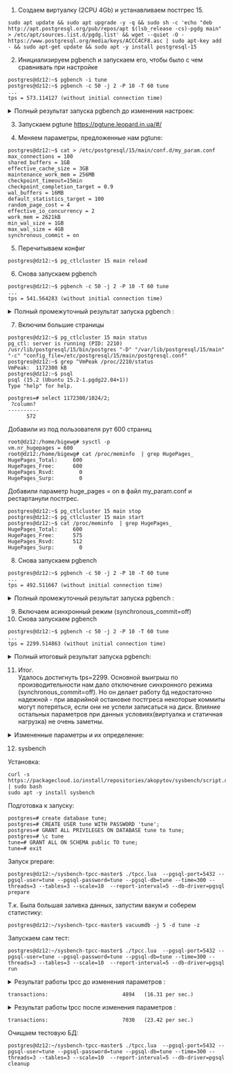 1. Создаем виртуалку (2CPU 4Gb) и устанавливаем постгрес 15.   
```
sudo apt update && sudo apt upgrade -y -q && sudo sh -c 'echo "deb http://apt.postgresql.org/pub/repos/apt $(lsb_release -cs)-pgdg main" > /etc/apt/sources.list.d/pgdg.list' && wget --quiet -O - https://www.postgresql.org/media/keys/ACCC4CF8.asc | sudo apt-key add - && sudo apt-get update && sudo apt -y install postgresql-15
```

2. Инициализируем pgbench и запускаем его, чтобы было с чем сравнивать при настройке
```
postgres@dz12:~$ pgbench -i tune  
postgres@dz12:~$ pgbench -c 50 -j 2 -P 10 -T 60 tune  
...
tps = 573.114127 (without initial connection time)  
```  
<details>
<summary>Полный результат запуска pgbench до изменения настроек: </summary>  
  
pgbench (15.2 (Ubuntu 15.2-1.pgdg22.04+1))  
starting vacuum...end.  
progress: 10.0 s, 476.8 tps, lat 102.722 ms stddev 119.512, 0 failed  
progress: 20.0 s, 582.2 tps, lat 86.712 ms stddev 96.738, 0 failed  
progress: 30.0 s, 661.8 tps, lat 75.303 ms stddev 69.026, 0 failed  
progress: 40.0 s, 583.8 tps, lat 85.287 ms stddev 85.399, 0 failed  
progress: 50.0 s, 507.1 tps, lat 98.089 ms stddev 100.989, 0 failed  
progress: 60.0 s, 626.0 tps, lat 80.594 ms stddev 94.691, 0 failed  
transaction type: <builtin: TPC-B (sort of)>  
scaling factor: 1  
query mode: simple  
number of clients: 50  
number of threads: 2  
maximum number of tries: 1  
duration: 60 s  
number of transactions actually processed: 34427  
number of failed transactions: 0 (0.000%)  
latency average = 87.124 ms  
latency stddev = 94.567 ms  
initial connection time = 61.261 ms  
tps = 573.114127 (without initial connection time)  
</details>

3. Запускаем pgtune 
https://pgtune.leopard.in.ua/#/

4. Меняем параметры, предложенные нам pgtune:  
```
postgres@dz12:~$ cat > /etc/postgresql/15/main/conf.d/my_param.conf
max_connections = 100         
shared_buffers = 1GB
effective_cache_size = 3GB
maintenance_work_mem = 256MB
checkpoint_timeout=15min  
checkpoint_completion_target = 0.9
wal_buffers = 16MB
default_statistics_target = 100
random_page_cost = 4
effective_io_concurrency = 2
work_mem = 2621kB
min_wal_size = 1GB
max_wal_size = 4GB
synchronous_commit = on
```  
5. Перечитываем конфиг  
```
postgres@dz12:~$ pg_ctlcluster 15 main reload
```
6. Снова запускаем pgbench
```
postgres@dz12:~$ pgbench -c 50 -j 2 -P 10 -T 60 tune  
...
tps = 541.564283 (without initial connection time)    
```  

<details>
<summary>Полный промежуточный результат запуска pgbench : </summary>      

pgbench (15.2 (Ubuntu 15.2-1.pgdg22.04+1))  
starting vacuum...end.  
progress: 10.0 s, 442.1 tps, lat 111.158 ms stddev 117.314, 0 failed  
progress: 20.0 s, 603.1 tps, lat 83.191 ms stddev 84.345, 0 failed  
progress: 30.0 s, 497.2 tps, lat 98.266 ms stddev 103.417, 0 failed  
progress: 40.0 s, 567.9 tps, lat 90.144 ms stddev 110.658, 0 failed  
progress: 50.0 s, 644.1 tps, lat 77.306 ms stddev 71.212, 0 failed  
progress: 60.0 s, 504.3 tps, lat 97.274 ms stddev 112.105, 0 failed  
transaction type: <builtin: TPC-B (sort of)>  
scaling factor: 1  
query mode: simple  
number of clients: 50  
number of threads: 2  
maximum number of tries: 1  
duration: 60 s  
number of transactions actually processed: 32637  
number of failed transactions: 0 (0.000%)  
latency average = 92.066 ms  
latency stddev = 101.452 ms  
initial connection time = 66.741 ms  
tps = 541.564283 (without initial connection time)  
</details>  
  
7. Включим большие страницы
```
postgres@dz12:~$ pg_ctlcluster 15 main status
pg_ctl: server is running (PID: 2210)
/usr/lib/postgresql/15/bin/postgres "-D" "/var/lib/postgresql/15/main" "-c" "config_file=/etc/postgresql/15/main/postgresql.conf"
postgres@dz12:~$ grep ^VmPeak /proc/2210/status
VmPeak:	 1172300 kB
postgres@dz12:~$ psql
psql (15.2 (Ubuntu 15.2-1.pgdg22.04+1))
Type "help" for help.

postgres=# select 1172300/1024/2;
 ?column? 
----------
      572
```
Добавили из под пользователя рут 600 страниц
```
root@dz12:/home/bigewg# sysctl -p
vm.nr_hugepages = 600
root@dz12:/home/bigewg# cat /proc/meminfo  | grep HugePages_
HugePages_Total:     600
HugePages_Free:      600
HugePages_Rsvd:        0
HugePages_Surp:        0
```
Добавили параметр  huge_pages = on в файл my_param.conf и рестартанули постгрес.
```
postgres@dz12:~$ pg_ctlcluster 15 main stop
postgres@dz12:~$ pg_ctlcluster 15 main start
postgres@dz12:~$ cat /proc/meminfo  | grep HugePages_
HugePages_Total:     600
HugePages_Free:      575
HugePages_Rsvd:      512
HugePages_Surp:        0
```  
  
8. Снова запускаем pgbench
```
postgres@dz12:~$ pgbench -c 50 -j 2 -P 10 -T 60 tune  
...
tps = 492.511667 (without initial connection time)    
```  

<details>
<summary>Полный промежуточный результат запуска pgbench : </summary>      

pgbench (15.2 (Ubuntu 15.2-1.pgdg22.04+1))  
starting vacuum...end.  
progress: 10.0 s, 566.5 tps, lat 86.878 ms stddev 82.121, 0 failed  
progress: 20.0 s, 447.6 tps, lat 111.409 ms stddev 111.726, 0 failed  
progress: 30.0 s, 452.4 tps, lat 111.191 ms stddev 143.647, 0 failed  
progress: 40.0 s, 423.8 tps, lat 117.813 ms stddev 128.037, 0 failed  
progress: 50.0 s, 557.0 tps, lat 89.721 ms stddev 98.695, 0 failed  
progress: 60.0 s, 509.4 tps, lat 98.234 ms stddev 104.496, 0 failed 
transaction type: <builtin: TPC-B (sort of)>  
scaling factor: 1  
query mode: simple  
number of clients: 50  
number of threads: 2  
maximum number of tries: 1  
duration: 60 s  
number of transactions actually processed: 29617  
number of failed transactions: 0 (0.000%)  
latency average = 101.325 ms  
latency stddev = 111.995 ms  
initial connection time = 58.648 ms  
tps = 492.511667 (without initial connection time)  
</details>  
  
9. Включаем асинхронный режим (synchronous_commit=off) 
10. Снова запускаем pgbench
```
postgres@dz12:~$ pgbench -c 50 -j 2 -P 10 -T 60 tune
...
tps = 2299.514863 (without initial connection time)
```  
<details>
<summary>Полный итоговый результат запуска pgbench: </summary>    
  
pgbench (15.2 (Ubuntu 15.2-1.pgdg22.04+1))  
starting vacuum...end.  
progress: 10.0 s, 2289.4 tps, lat 21.566 ms stddev 19.693, 0 failed  
progress: 20.0 s, 2318.7 tps, lat 21.488 ms stddev 18.765, 0 failed  
progress: 30.0 s, 2311.5 tps, lat 21.572 ms stddev 19.417, 0 failed  
progress: 40.0 s, 2323.6 tps, lat 21.442 ms stddev 18.338, 0 failed  
progress: 50.0 s, 2293.6 tps, lat 21.698 ms stddev 19.473, 0 failed  
progress: 60.0 s, 2264.2 tps, lat 22.013 ms stddev 19.217, 0 failed  
transaction type: <builtin: TPC-B (sort of)>  
scaling factor: 1  
query mode: simple  
number of clients: 50  
number of threads: 2  
maximum number of tries: 1  
duration: 60 s  
number of transactions actually processed: 138059  
number of failed transactions: 0 (0.000%)  
latency average = 21.648 ms  
latency stddev = 19.194 ms  
initial connection time = 66.702 ms  
tps = 2299.514863 (without initial connection time)  

</details>  

11. Итог.  
Удалось достигнуть tps=2299. Основной выигрыш по производительности нам дало отключение синхронного режима (synchronous_commit=off). Но он делает работу бд недостаточно надежной - при аварийной остановке постгреса некоторые коммиты могут потеряться, если они не успели записаться на диск. Влияние остальных параметров при данных условиях(виртуалка и статичная нагрузка) не очень заметны.
<details>
<summary>Измененные параметры и их определение:</summary>   
  
```  
max_connections = 100  
  Максимальное колическво сессий(подключений) к БД.  
shared_buffers = 1GB  
  Размер общего кеша данных.  
effective_cache_size = 3GB  
  Подсказка для планировщика - сколько памяти можно потратить на выполнение плана.  
maintenance_work_mem = 256MB  
  Память для сессий, совершающих работу типа построения индексов, вакуума и тп.  
checkpoint_timeout=15min  
  Максимальное кол-во времени между 2-мя контрольными точками.  
checkpoint_completion_target = 0.9  
  Целевое время от checkpoint_timeout, за которое ожидается завершение контрольной точки.   
wal_buffers = 16MB  
  Размер памяти, который будет использоваться для буферизации данных журналирования, еще не сброшенных на диск.  
default_statistics_target = 100  
   Определяет размер части таблицы, которая будет анализироваться для получения статистики.  
random_page_cost = 4  
effective_io_concurrency = 2  
work_mem = 2621kB 
  Размер памяти сессии, который используется для сортировок и построения хештаблиц.  
min_wal_size = 1GB  
  "Зарезервированное" место под wal. Пока WAL занимает на диске меньше этого объёма, старые файлы WAL в контрольных точках всегда перерабатываются, а не удаляются.  
max_wal_size = 4GB  
  Максимальный размер, до которого может выраст WAL-журнал при выполнении автоматическтх контрольных точек.  
synchronous_commit = off  
  Режим записи данных закомиченных транзакций на диск, при котором допустимо не дожидаться окончания записи на диск. Небезопасен.  
```
</details>
  
12. sysbench
  
Установка:
  ```
  curl -s https://packagecloud.io/install/repositories/akopytov/sysbench/script.deb.sh | sudo bash
  sudo apt -y install sysbench
  ```
  Подготовка к запуску:  
  ```
postgres=# create database tune;
postgres=# CREATE USER tune WITH PASSWORD 'tune';
postgres=# GRANT ALL PRIVILEGES ON DATABASE tune to tune;
postgres=# \c tune
tune=# GRANT ALL ON SCHEMA public TO tune;
tune=# exit
  ```
  Запуск prepare:
  ```
postgres@dz12:~/sysbench-tpcc-master$ ./tpcc.lua  --pgsql-port=5432 --pgsql-user=tune --pgsql-password=tune --pgsql-db=tune --time=300 --threads=3 --tables=3 --scale=10  --report-interval=5 --db-driver=pgsql prepare
  ```
  Т.к. Была большая заливка данных, запустим вакум и соберем статистику:
  ```
postgres@dz12:~/sysbench-tpcc-master$ vacuumdb -j 5 -d tune -z
  ```  
  Запускаем сам тест:
```
postgres@dz12:~/sysbench-tpcc-master$ ./tpcc.lua  --pgsql-port=5432 --pgsql-user=tune --pgsql-password=tune --pgsql-db=tune --time=300 --threads=3 --tables=3 --scale=10  --report-interval=5 --db-driver=pgsql run  
```  
<details>
<summary>Результат работы tpcc до изменения параметров : </summary>      
  
 sysbench 1.0.20 (using system LuaJIT 2.1.0-beta3)  

Running the test with following options:  
Number of threads: 3  
Report intermediate results every 5 second(s)  
Initializing random number generator from current time  


Initializing worker threads...  

DB SCHEMA public  
DB SCHEMA public  
DB SCHEMA public  
Threads started!  

[ 5s ] thds: 3 tps: 10.40 qps: 343.44 (r/w/o: 156.13/164.72/22.59) lat (ms,95%): 877.61 err/s 0.00 reconn/s: 0.00  
[ 10s ] thds: 3 tps: 14.20 qps: 370.22 (r/w/o: 166.21/175.61/28.40) lat (ms,95%): 623.33 err/s 0.00 reconn/s: 0.00  
[ 15s ] thds: 3 tps: 13.20 qps: 362.40 (r/w/o: 165.20/170.80/26.40) lat (ms,95%): 646.19 err/s 0.00 reconn/s: 0.00  
[ 20s ] thds: 3 tps: 17.60 qps: 484.17 (r/w/o: 222.58/226.38/35.20) lat (ms,95%): 458.96 err/s 0.00 reconn/s: 0.00  
[ 25s ] thds: 3 tps: 10.40 qps: 348.42 (r/w/o: 161.01/166.61/20.80) lat (ms,95%): 787.74 err/s 0.00 reconn/s: 0.00  
[ 30s ] thds: 3 tps: 13.00 qps: 415.60 (r/w/o: 187.00/202.60/26.00) lat (ms,95%): 694.45 err/s 0.00 reconn/s: 0.00  
[ 35s ] thds: 3 tps: 17.40 qps: 397.40 (r/w/o: 180.00/182.60/34.80) lat (ms,95%): 831.46 err/s 0.00 reconn/s: 0.00  
[ 40s ] thds: 3 tps: 9.60 qps: 314.80 (r/w/o: 143.40/151.40/20.00) lat (ms,95%): 1235.62 err/s 0.40 reconn/s: 0.00   
[ 45s ] thds: 3 tps: 17.00 qps: 500.20 (r/w/o: 229.00/237.20/34.00) lat (ms,95%): 539.71 err/s 0.20 reconn/s: 0.00  
[ 50s ] thds: 3 tps: 9.60 qps: 328.80 (r/w/o: 151.20/158.40/19.20) lat (ms,95%): 580.02 err/s 0.00 reconn/s: 0.00  
[ 55s ] thds: 3 tps: 19.20 qps: 481.00 (r/w/o: 220.60/222.00/38.40) lat (ms,95%): 569.67 err/s 0.40 reconn/s: 0.00  
[ 60s ] thds: 3 tps: 18.20 qps: 469.20 (r/w/o: 210.00/222.00/37.20) lat (ms,95%): 467.30 err/s 0.80 reconn/s: 0.00  
[ 65s ] thds: 3 tps: 16.60 qps: 478.40 (r/w/o: 218.60/226.20/33.60) lat (ms,95%): 467.30 err/s 0.20 reconn/s: 0.00  
[ 70s ] thds: 3 tps: 16.40 qps: 473.60 (r/w/o: 214.20/225.80/33.60) lat (ms,95%): 458.96 err/s 0.40 reconn/s: 0.00  
[ 75s ] thds: 3 tps: 11.60 qps: 342.60 (r/w/o: 154.40/164.60/23.60) lat (ms,95%): 707.07 err/s 0.20 reconn/s: 0.00  
[ 80s ] thds: 3 tps: 11.60 qps: 316.40 (r/w/o: 144.40/148.40/23.60) lat (ms,95%): 831.46 err/s 0.20 reconn/s: 0.00  
[ 85s ] thds: 3 tps: 13.80 qps: 425.20 (r/w/o: 193.00/204.60/27.60) lat (ms,95%): 569.67 err/s 0.00 reconn/s: 0.00  
[ 90s ] thds: 3 tps: 16.60 qps: 444.40 (r/w/o: 199.60/211.20/33.60) lat (ms,95%): 502.20 err/s 0.20 reconn/s: 0.00  
[ 95s ] thds: 3 tps: 17.60 qps: 487.20 (r/w/o: 224.00/227.60/35.60) lat (ms,95%): 502.20 err/s 0.20 reconn/s: 0.00  
[ 100s ] thds: 3 tps: 17.80 qps: 460.00 (r/w/o: 207.80/216.60/35.60) lat (ms,95%): 590.56 err/s 0.00 reconn/s: 0.00  
[ 105s ] thds: 3 tps: 14.80 qps: 411.80 (r/w/o: 189.20/193.00/29.60) lat (ms,95%): 539.71 err/s 0.00 reconn/s: 0.00  
[ 110s ] thds: 3 tps: 16.00 qps: 475.80 (r/w/o: 215.00/228.40/32.40) lat (ms,95%): 520.62 err/s 0.20 reconn/s: 0.00  
[ 115s ] thds: 3 tps: 13.80 qps: 455.00 (r/w/o: 211.20/215.80/28.00) lat (ms,95%): 502.20 err/s 0.40 reconn/s: 0.00  
[ 120s ] thds: 3 tps: 18.20 qps: 518.80 (r/w/o: 236.40/246.00/36.40) lat (ms,95%): 427.07 err/s 0.20 reconn/s: 0.00  
[ 125s ] thds: 3 tps: 16.40 qps: 473.40 (r/w/o: 216.40/223.80/33.20) lat (ms,95%): 484.44 err/s 0.20 reconn/s: 0.00  
[ 130s ] thds: 3 tps: 18.80 qps: 533.61 (r/w/o: 240.80/254.80/38.00) lat (ms,95%): 511.33 err/s 0.20 reconn/s: 0.00  
[ 135s ] thds: 3 tps: 16.00 qps: 450.20 (r/w/o: 207.40/210.40/32.40) lat (ms,95%): 530.08 err/s 0.20 reconn/s: 0.00  
[ 140s ] thds: 3 tps: 13.20 qps: 408.80 (r/w/o: 188.20/193.80/26.80) lat (ms,95%): 802.05 err/s 0.20 reconn/s: 0.00  
[ 145s ] thds: 3 tps: 16.60 qps: 506.80 (r/w/o: 229.80/243.80/33.20) lat (ms,95%): 539.71 err/s 0.20 reconn/s: 0.00  
[ 150s ] thds: 3 tps: 17.80 qps: 477.99 (r/w/o: 217.20/224.40/36.40) lat (ms,95%): 580.02 err/s 0.40 reconn/s: 0.00  
[ 155s ] thds: 3 tps: 20.00 qps: 591.00 (r/w/o: 267.60/282.20/41.20) lat (ms,95%): 404.61 err/s 0.60 reconn/s: 0.00  
[ 160s ] thds: 3 tps: 16.60 qps: 496.20 (r/w/o: 221.20/241.80/33.20) lat (ms,95%): 511.33 err/s 0.00 reconn/s: 0.00  
[ 165s ] thds: 3 tps: 13.40 qps: 373.99 (r/w/o: 171.00/176.20/26.80) lat (ms,95%): 759.88 err/s 0.00 reconn/s: 0.00  
[ 170s ] thds: 3 tps: 12.60 qps: 394.01 (r/w/o: 177.00/191.40/25.60) lat (ms,95%): 816.63 err/s 0.20 reconn/s: 0.00  
[ 175s ] thds: 3 tps: 12.80 qps: 360.60 (r/w/o: 165.80/169.20/25.60) lat (ms,95%): 719.92 err/s 0.00 reconn/s: 0.00  
[ 180s ] thds: 3 tps: 17.60 qps: 526.60 (r/w/o: 239.20/251.80/35.60) lat (ms,95%): 511.33 err/s 0.20 reconn/s: 0.00  
[ 185s ] thds: 3 tps: 22.00 qps: 626.20 (r/w/o: 283.40/298.40/44.40) lat (ms,95%): 475.79 err/s 0.20 reconn/s: 0.00  
[ 190s ] thds: 3 tps: 19.20 qps: 504.60 (r/w/o: 229.80/235.60/39.20) lat (ms,95%): 511.33 err/s 1.00 reconn/s: 0.00  
[ 195s ] thds: 3 tps: 20.40 qps: 612.20 (r/w/o: 280.00/291.00/41.20) lat (ms,95%): 467.30 err/s 0.20 reconn/s: 0.00  
[ 200s ] thds: 3 tps: 18.60 qps: 568.60 (r/w/o: 259.20/272.20/37.20) lat (ms,95%): 376.49 err/s 0.20 reconn/s: 0.00  
[ 205s ] thds: 3 tps: 17.20 qps: 479.00 (r/w/o: 219.80/224.00/35.20) lat (ms,95%): 442.73 err/s 0.40 reconn/s: 0.00  
[ 210s ] thds: 3 tps: 11.00 qps: 374.60 (r/w/o: 172.40/180.20/22.00) lat (ms,95%): 559.50 err/s 0.00 reconn/s: 0.00  
[ 215s ] thds: 3 tps: 20.40 qps: 573.80 (r/w/o: 262.20/270.40/41.20) lat (ms,95%): 411.96 err/s 0.40 reconn/s: 0.00  
[ 220s ] thds: 3 tps: 21.00 qps: 688.40 (r/w/o: 311.60/334.80/42.00) lat (ms,95%): 484.44 err/s 0.40 reconn/s: 0.00  
[ 225s ] thds: 3 tps: 19.60 qps: 580.80 (r/w/o: 264.60/276.20/40.00) lat (ms,95%): 419.45 err/s 0.60 reconn/s: 0.00  
[ 230s ] thds: 3 tps: 20.20 qps: 593.80 (r/w/o: 273.00/280.40/40.40) lat (ms,95%): 411.96 err/s 0.00 reconn/s: 0.00  
[ 235s ] thds: 3 tps: 15.20 qps: 431.20 (r/w/o: 194.80/206.00/30.40) lat (ms,95%): 484.44 err/s 0.20 reconn/s: 0.00  
[ 240s ] thds: 3 tps: 18.20 qps: 476.00 (r/w/o: 216.20/223.00/36.80) lat (ms,95%): 390.30 err/s 0.40 reconn/s: 0.00  
[ 245s ] thds: 3 tps: 13.40 qps: 291.20 (r/w/o: 134.60/129.40/27.20) lat (ms,95%): 559.50 err/s 0.60 reconn/s: 0.00  
[ 250s ] thds: 3 tps: 19.60 qps: 534.80 (r/w/o: 243.20/252.00/39.60) lat (ms,95%): 475.79 err/s 0.20 reconn/s: 0.00  
[ 255s ] thds: 3 tps: 20.80 qps: 622.20 (r/w/o: 278.20/301.60/42.40) lat (ms,95%): 493.24 err/s 0.40 reconn/s: 0.00  
[ 260s ] thds: 3 tps: 20.00 qps: 594.00 (r/w/o: 268.40/285.60/40.00) lat (ms,95%): 484.44 err/s 0.00 reconn/s: 0.00  
[ 265s ] thds: 3 tps: 19.00 qps: 593.60 (r/w/o: 271.00/284.60/38.00) lat (ms,95%): 493.24 err/s 0.20 reconn/s: 0.00  
[ 270s ] thds: 3 tps: 17.60 qps: 496.20 (r/w/o: 226.00/233.80/36.40) lat (ms,95%): 484.44 err/s 0.60 reconn/s: 0.00  
[ 275s ] thds: 3 tps: 14.20 qps: 416.40 (r/w/o: 189.20/198.80/28.40) lat (ms,95%): 707.07 err/s 0.00 reconn/s: 0.00  
[ 280s ] thds: 3 tps: 14.20 qps: 411.60 (r/w/o: 185.00/197.80/28.80) lat (ms,95%): 530.08 err/s 0.20 reconn/s: 0.00  
[ 285s ] thds: 3 tps: 15.40 qps: 479.80 (r/w/o: 216.80/231.80/31.20) lat (ms,95%): 419.45 err/s 0.20 reconn/s: 0.00  
[ 290s ] thds: 3 tps: 17.80 qps: 545.39 (r/w/o: 250.00/259.40/36.00) lat (ms,95%): 484.44 err/s 0.20 reconn/s: 0.00  
[ 295s ] thds: 3 tps: 21.00 qps: 584.00 (r/w/o: 269.00/272.60/42.40) lat (ms,95%): 390.30 err/s 0.20 reconn/s: 0.00  
[ 300s ] thds: 3 tps: 15.80 qps: 517.00 (r/w/o: 236.20/248.80/32.00) lat (ms,95%): 539.71 err/s 0.20 reconn/s: 0.00  
SQL statistics:  
    queries performed:  
        read:                            64400  
        write:                           67221   
        other:                           9886  
        total:                           141507  
    transactions:                        4894   (16.31 per sec.)   
    queries:                             141507 (471.47 per sec.)  
    ignored errors:                      67     (0.22 per sec.)  
    reconnects:                          0      (0.00 per sec.)  

General statistics:  
    total time:                          300.1370s  
    total number of events:              4894  

Latency (ms):  
         min:                                    0.93  
         avg:                                  183.94  
         max:                                 3223.74  
         95th percentile:                      559.50  
         sum:                               900182.36  

Threads fairness:  
    events (avg/stddev):           1631.3333/27.38  
    execution time (avg/stddev):   300.0608/0.03   
</details>  
  
```
transactions:                        4894   (16.31 per sec.)   
```  
  
<details>
<summary>Результат работы tpcc после изменения параметров : </summary>      
  
sysbench 1.0.20 (using system LuaJIT 2.1.0-beta3)  

Running the test with following options:  
Number of threads: 3  
Report intermediate results every 5 second(s)  
Initializing random number generator from current time  


Initializing worker threads...  

DB SCHEMA public  
DB SCHEMA public  
DB SCHEMA public  
Threads started!  

[ 5s ] thds: 3 tps: 10.00 qps: 359.23 (r/w/o: 164.72/172.32/22.19) lat (ms,95%): 960.30 err/s 0.20 reconn/s: 0.00  
[ 10s ] thds: 3 tps: 9.40 qps: 259.82 (r/w/o: 118.61/122.01/19.20) lat (ms,95%): 1213.57 err/s 0.20 reconn/s: 0.00  
[ 15s ] thds: 3 tps: 11.80 qps: 326.40 (r/w/o: 149.60/152.80/24.00) lat (ms,95%): 759.88 err/s 0.20 reconn/s: 0.00  
[ 20s ] thds: 3 tps: 3.60 qps: 102.80 (r/w/o: 44.60/51.00/7.20) lat (ms,95%): 3639.94 err/s 0.00 reconn/s: 0.00  
[ 25s ] thds: 3 tps: 5.00 qps: 164.40 (r/w/o: 74.00/80.00/10.40) lat (ms,95%): 2778.39 err/s 0.20 reconn/s: 0.00  
[ 30s ] thds: 3 tps: 9.60 qps: 298.40 (r/w/o: 136.20/143.00/19.20) lat (ms,95%): 977.74 err/s 0.00 reconn/s: 0.00   
[ 35s ] thds: 3 tps: 9.80 qps: 288.80 (r/w/o: 132.20/136.60/20.00) lat (ms,95%): 893.56 err/s 0.20 reconn/s: 0.00  
[ 40s ] thds: 3 tps: 10.20 qps: 236.99 (r/w/o: 107.20/109.40/20.40) lat (ms,95%): 1032.01 err/s 0.00 reconn/s: 0.00  
[ 45s ] thds: 3 tps: 6.60 qps: 208.00 (r/w/o: 96.20/98.60/13.20) lat (ms,95%): 1352.03 err/s 0.00 reconn/s: 0.00  
[ 50s ] thds: 3 tps: 14.00 qps: 413.80 (r/w/o: 187.20/197.80/28.80) lat (ms,95%): 877.61 err/s 0.40 reconn/s: 0.00  
[ 55s ] thds: 3 tps: 10.20 qps: 264.80 (r/w/o: 119.40/125.00/20.40) lat (ms,95%): 816.63 err/s 0.00 reconn/s: 0.00  
[ 60s ] thds: 3 tps: 7.00 qps: 222.20 (r/w/o: 100.20/108.00/14.00) lat (ms,95%): 2045.74 err/s 0.00 reconn/s: 0.00  
[ 65s ] thds: 3 tps: 12.60 qps: 320.40 (r/w/o: 147.80/147.40/25.20) lat (ms,95%): 816.63 err/s 0.00 reconn/s: 0.00  
[ 70s ] thds: 3 tps: 12.60 qps: 369.20 (r/w/o: 168.80/175.20/25.20) lat (ms,95%): 802.05 err/s 0.00 reconn/s: 0.00  
[ 75s ] thds: 3 tps: 15.20 qps: 404.20 (r/w/o: 185.00/188.80/30.40) lat (ms,95%): 502.20 err/s 0.00 reconn/s: 0.00  
[ 80s ] thds: 3 tps: 11.00 qps: 273.60 (r/w/o: 121.40/129.80/22.40) lat (ms,95%): 861.95 err/s 0.20 reconn/s: 0.00  
[ 85s ] thds: 3 tps: 18.80 qps: 512.80 (r/w/o: 234.20/240.60/38.00) lat (ms,95%): 623.33 err/s 0.20 reconn/s: 0.00  
[ 90s ] thds: 3 tps: 8.80 qps: 246.80 (r/w/o: 111.00/117.40/18.40) lat (ms,95%): 2159.29 err/s 0.40 reconn/s: 0.00  
[ 95s ] thds: 3 tps: 16.40 qps: 490.80 (r/w/o: 224.00/234.00/32.80) lat (ms,95%): 634.66 err/s 0.00 reconn/s: 0.00  
[ 100s ] thds: 3 tps: 13.20 qps: 400.40 (r/w/o: 183.00/191.00/26.40) lat (ms,95%): 802.05 err/s 0.00 reconn/s: 0.00  
[ 105s ] thds: 3 tps: 15.20 qps: 496.00 (r/w/o: 225.60/240.00/30.40) lat (ms,95%): 520.62 err/s 0.00 reconn/s: 0.00  
[ 110s ] thds: 3 tps: 17.60 qps: 526.81 (r/w/o: 239.40/252.20/35.20) lat (ms,95%): 861.95 err/s 0.00 reconn/s: 0.00  
[ 115s ] thds: 3 tps: 13.20 qps: 420.60 (r/w/o: 190.20/204.00/26.40) lat (ms,95%): 559.50 err/s 0.20 reconn/s: 0.00  
[ 120s ] thds: 3 tps: 20.40 qps: 574.20 (r/w/o: 258.00/275.40/40.80) lat (ms,95%): 657.93 err/s 0.00 reconn/s: 0.00  
[ 125s ] thds: 3 tps: 23.40 qps: 625.59 (r/w/o: 284.20/293.80/47.60) lat (ms,95%): 411.96 err/s 0.60 reconn/s: 0.00  
[ 130s ] thds: 3 tps: 20.60 qps: 559.40 (r/w/o: 257.40/260.80/41.20) lat (ms,95%): 601.29 err/s 0.00 reconn/s: 0.00  
[ 135s ] thds: 3 tps: 22.80 qps: 636.80 (r/w/o: 292.20/298.60/46.00) lat (ms,95%): 331.91 err/s 0.20 reconn/s: 0.00  
[ 140s ] thds: 3 tps: 22.60 qps: 608.20 (r/w/o: 278.20/284.80/45.20) lat (ms,95%): 759.88 err/s 0.00 reconn/s: 0.00  
[ 145s ] thds: 3 tps: 25.80 qps: 731.20 (r/w/o: 331.80/347.80/51.60) lat (ms,95%): 419.45 err/s 0.00 reconn/s: 0.00  
[ 150s ] thds: 3 tps: 28.80 qps: 829.40 (r/w/o: 380.60/391.20/57.60) lat (ms,95%): 297.92 err/s 0.00 reconn/s: 0.00  
[ 155s ] thds: 3 tps: 31.20 qps: 833.40 (r/w/o: 377.60/393.00/62.80) lat (ms,95%): 320.17 err/s 0.60 reconn/s: 0.00  
[ 160s ] thds: 3 tps: 31.40 qps: 893.80 (r/w/o: 408.20/422.80/62.80) lat (ms,95%): 297.92 err/s 0.20 reconn/s: 0.00  
[ 165s ] thds: 3 tps: 32.80 qps: 945.77 (r/w/o: 430.39/449.79/65.60) lat (ms,95%): 337.94 err/s 0.00 reconn/s: 0.00  
[ 170s ] thds: 3 tps: 25.80 qps: 781.02 (r/w/o: 359.21/370.21/51.60) lat (ms,95%): 303.33 err/s 0.00 reconn/s: 0.00  
[ 175s ] thds: 3 tps: 40.80 qps: 1103.60 (r/w/o: 503.20/518.00/82.40) lat (ms,95%): 257.95 err/s 0.80 reconn/s: 0.00  
[ 180s ] thds: 3 tps: 40.20 qps: 1252.00 (r/w/o: 571.00/600.60/80.40) lat (ms,95%): 277.21 err/s 0.20 reconn/s: 0.00  
[ 185s ] thds: 3 tps: 36.80 qps: 1028.40 (r/w/o: 464.40/489.60/74.40) lat (ms,95%): 297.92 err/s 0.40 reconn/s: 0.00  
[ 190s ] thds: 3 tps: 31.00 qps: 924.60 (r/w/o: 426.00/436.60/62.00) lat (ms,95%): 320.17 err/s 0.00 reconn/s: 0.00  
[ 195s ] thds: 3 tps: 41.60 qps: 1133.40 (r/w/o: 515.00/534.80/83.60) lat (ms,95%): 325.98 err/s 0.20 reconn/s: 0.00  
[ 200s ] thds: 3 tps: 27.80 qps: 857.80 (r/w/o: 393.40/407.60/56.80) lat (ms,95%): 331.91 err/s 0.60 reconn/s: 0.00  
[ 205s ] thds: 3 tps: 30.80 qps: 908.80 (r/w/o: 420.40/426.40/62.00) lat (ms,95%): 331.91 err/s 0.20 reconn/s: 0.00  
[ 210s ] thds: 3 tps: 31.60 qps: 968.20 (r/w/o: 443.00/462.00/63.20) lat (ms,95%): 350.33 err/s 0.00 reconn/s: 0.00  
[ 215s ] thds: 3 tps: 28.80 qps: 803.00 (r/w/o: 363.80/380.80/58.40) lat (ms,95%): 297.92 err/s 1.00 reconn/s: 0.00  
[ 220s ] thds: 3 tps: 32.00 qps: 917.40 (r/w/o: 416.80/436.60/64.00) lat (ms,95%): 350.33 err/s 0.00 reconn/s: 0.00  
[ 225s ] thds: 3 tps: 29.20 qps: 817.81 (r/w/o: 377.00/382.00/58.80) lat (ms,95%): 314.45 err/s 0.40 reconn/s: 0.00  
[ 230s ] thds: 3 tps: 34.80 qps: 948.00 (r/w/o: 433.00/445.00/70.00) lat (ms,95%): 287.38 err/s 0.40 reconn/s: 0.00  
[ 235s ] thds: 3 tps: 31.20 qps: 984.79 (r/w/o: 451.80/469.40/63.60) lat (ms,95%): 337.94 err/s 0.60 reconn/s: 0.00  
[ 240s ] thds: 3 tps: 24.60 qps: 726.41 (r/w/o: 331.80/345.00/49.60) lat (ms,95%): 467.30 err/s 0.40 reconn/s: 0.00  
[ 245s ] thds: 3 tps: 43.20 qps: 1172.40 (r/w/o: 536.40/549.20/86.80) lat (ms,95%): 267.41 err/s 0.60 reconn/s: 0.00  
[ 250s ] thds: 3 tps: 40.80 qps: 1143.80 (r/w/o: 520.80/541.40/81.60) lat (ms,95%): 196.89 err/s 0.00 reconn/s: 0.00  
[ 255s ] thds: 3 tps: 39.00 qps: 1024.40 (r/w/o: 465.80/479.40/79.20) lat (ms,95%): 303.33 err/s 0.60 reconn/s: 0.00  
[ 260s ] thds: 3 tps: 34.80 qps: 934.00 (r/w/o: 425.80/438.60/69.60) lat (ms,95%): 253.35 err/s 0.20 reconn/s: 0.00  
[ 265s ] thds: 3 tps: 30.60 qps: 987.80 (r/w/o: 453.60/472.20/62.00) lat (ms,95%): 303.33 err/s 0.40 reconn/s: 0.00  
[ 270s ] thds: 3 tps: 24.80 qps: 779.20 (r/w/o: 354.80/374.00/50.40) lat (ms,95%): 419.45 err/s 0.40 reconn/s: 0.00  
[ 275s ] thds: 3 tps: 29.60 qps: 817.80 (r/w/o: 376.20/382.00/59.60) lat (ms,95%): 314.45 err/s 0.40 reconn/s: 0.00  
[ 280s ] thds: 3 tps: 27.40 qps: 753.60 (r/w/o: 345.00/353.80/54.80) lat (ms,95%): 397.39 err/s 0.00 reconn/s: 0.00  
[ 285s ] thds: 3 tps: 27.40 qps: 754.80 (r/w/o: 344.00/355.60/55.20) lat (ms,95%): 350.33 err/s 0.20 reconn/s: 0.00  
[ 290s ] thds: 3 tps: 31.20 qps: 908.40 (r/w/o: 416.60/428.60/63.20) lat (ms,95%): 325.98 err/s 0.40 reconn/s: 0.00  
[ 295s ] thds: 3 tps: 34.80 qps: 1064.20 (r/w/o: 486.00/508.60/69.60) lat (ms,95%): 248.83 err/s 0.00 reconn/s: 0.00  
[ 300s ] thds: 3 tps: 33.20 qps: 947.00 (r/w/o: 433.00/446.00/68.00) lat (ms,95%): 277.21 err/s 0.80 reconn/s: 0.00  
SQL statistics:  
    queries performed:  
        read:                            91981  
        write:                           95394  
        other:                           14162  
        total:                           201537  
    transactions:                        7030   (23.42 per sec.)  
    queries:                             201537 (671.32 per sec.)  
    ignored errors:                      66     (0.22 per sec.)  
    reconnects:                          0      (0.00 per sec.)  

General statistics:  
    total time:                          300.2096s  
    total number of events:              7030  

Latency (ms):  
         min:                                    0.63  
         avg:                                  128.07  
         max:                                 4732.29  
         95th percentile:                      467.30  
         sum:                               900360.93  

Threads fairness:  
    events (avg/stddev):           2343.3333/78.41  
    execution time (avg/stddev):   300.1203/0.07  
</details>  
  
```
transactions:                        7030   (23.42 per sec.)  
```  
  
Очищаем тестовую БД:
```
postgres@dz12:~/sysbench-tpcc-master$ ./tpcc.lua  --pgsql-port=5432 --pgsql-user=tune --pgsql-password=tune --pgsql-db=tune --time=300 --threads=3 --tables=3 --scale=10  --report-interval=5 --db-driver=pgsql cleanup
```
